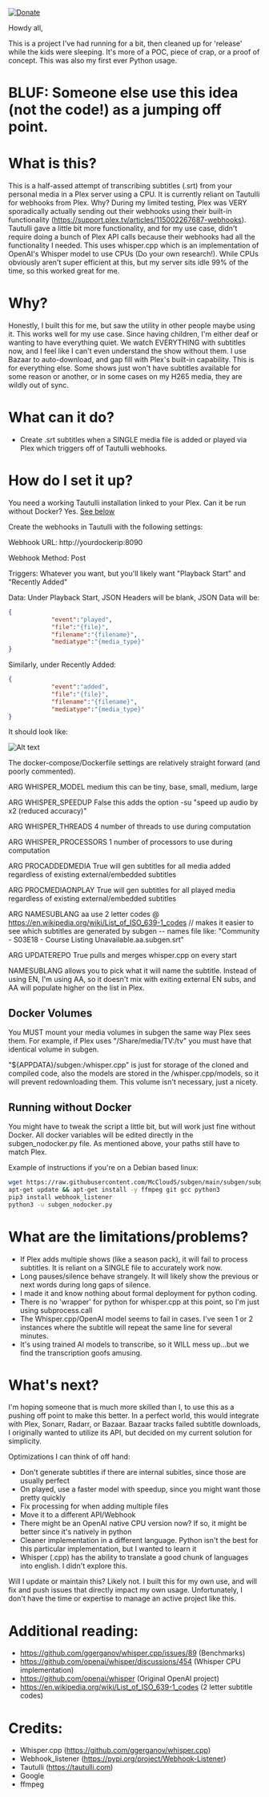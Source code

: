 [![Donate](https://img.shields.io/badge/Donate-PayPal-green.svg)](https://www.paypal.com/donate/?hosted_button_id=SU4QQP6LH5PF6)

Howdy all,

This is a project I've had running for a bit, then cleaned up for 'release' while the kids were sleeping.  It's more of a POC, piece of crap, or a proof of concept.  This was also my first ever Python usage.

# BLUF:  Someone else use this idea (not the code!) as a jumping off point.

# What is this?

This is a half-assed attempt of transcribing subtitles (.srt) from your personal media in a Plex server using a CPU.  It is currently reliant on Tautulli for webhooks from Plex.  Why? During my limited testing, Plex was VERY sporadically actually sending out their webhooks using their built-in functionality (https://support.plex.tv/articles/115002267687-webhooks).  Tautulli gave a little bit more functionality, and for my use case, didn't require doing a bunch of Plex API calls because their webhooks had all the functionality I needed.  This uses whisper.cpp which is an implementation of OpenAI's Whisper model to use CPUs (Do your own research!).  While CPUs obviously aren't super efficient at this, but my server sits idle 99% of the time, so this worked great for me.  

# Why?

Honestly, I built this for me, but saw the utility in other people maybe using it.  This works well for my use case.  Since having children, I'm either deaf or wanting to have everything quiet.  We watch EVERYTHING with subtitles now, and I feel like I can't even understand the show without them.  I use Bazaar to auto-download, and gap fill with Plex's built-in capability.  This is for everything else.  Some shows just won't have subtitles available for some reason or another, or in some cases on my H265 media, they are wildly out of sync. 

# What can it do?

* Create .srt subtitles when a SINGLE media file is added or played via Plex which triggers off of Tautulli webhooks.  

# How do I set it up?

You need a working Tautulli installation linked to your Plex.   Can it be run without Docker?  Yes.  [See below](https://github.com/McCloudS/subgen/blob/main/README.md#running-without-docker)

Create the webhooks in Tautulli with the following settings:

Webhook URL: http://yourdockerip:8090

Webhook Method: Post

Triggers: Whatever you want, but you'll likely want "Playback Start" and "Recently Added"

Data: Under Playback Start, JSON Headers will be blank, JSON Data will be:
```json
{
            "event":"played",
            "file":"{file}",
            "filename":"{filename}",
            "mediatype":"{media_type}"
}
```

Similarly, under Recently Added: 
```json
{
            "event":"added",
            "file":"{file}",
            "filename":"{filename}",
            "mediatype":"{media_type}"
}
```
It should look like:

![Alt text](WebhookSettings.png?raw=true "Webhook Settings")

The docker-compose/Dockerfile settings are relatively straight forward (and poorly commented).

ARG WHISPER_MODEL medium    this can be tiny, base, small, medium, large

ARG WHISPER_SPEEDUP False   this adds the option -su "speed up audio by x2 (reduced accuracy)"

ARG WHISPER_THREADS 4       number of threads to use during computation

ARG WHISPER_PROCESSORS 1    number of processors to use during computation


ARG PROCADDEDMEDIA True     will gen subtitles for all media added regardless of existing external/embedded subtitles

ARG PROCMEDIAONPLAY True    will gen subtitles for all played media regardless of existing external/embedded subtitles

ARG NAMESUBLANG aa          use 2 letter codes @ https://en.wikipedia.org/wiki/List_of_ISO_639-1_codes // makes it easier to see which subtitles are                                   generated by subgen -- names file like: "Community - S03E18 - Course Listing Unavailable.aa.subgen.srt"

ARG UPDATEREPO True         pulls and merges whisper.cpp on every start

NAMESUBLANG allows you to pick what it will name the subtitle.  Instead of using EN, I'm using AA, so it doesn't mix with exiting external EN subs, and AA will populate higher on the list in Plex.  

## Docker Volumes

You MUST mount your media volumes in subgen the same way Plex sees them.  For example, if Plex uses "/Share/media/TV:/tv" you must have that identical volume in subgen.  

"${APPDATA}/subgen:/whisper.cpp" is just for storage of the cloned and compiled code, also the models are stored in the /whisper.cpp/models, so it will prevent redownloading them.  This volume isn't necessary, just a nicety.  

## Running without Docker

You might have to tweak the script a little bit, but will work just fine without Docker.  All docker variables will be edited directly in the subgen_nodocker.py file.  As mentioned above, your paths still have to match Plex. 

Example of instructions if you're on a Debian based linux:
```sh
wget https://raw.githubusercontent.com/McCloudS/subgen/main/subgen/subgen_nodocker.py
apt-get update && apt-get install -y ffmpeg git gcc python3
pip3 install webhook_listener
python3 -u subgen_nodocker.py
```

# What are the limitations/problems?

* If Plex adds multiple shows (like a season pack), it will fail to process subtitles.  It is reliant on a SINGLE file to accurately work now.
* Long pauses/silence behave strangely.  It will likely show the previous or next words during long gaps of silence.  
* I made it and know nothing about formal deployment for python coding.  
* There is no 'wrapper' for python for whisper.cpp at this point, so I'm just using subprocess.call
* The Whisper.cpp/OpenAI model seems to fail in cases.  I've seen 1 or 2 instances where the subtitle will repeat the same line for several minutes.
* It's using trained AI models to transcribe, so it WILL mess up...but we find the transcription goofs amusing.  

# What's next?  

I'm hoping someone that is much more skilled than I, to use this as a pushing off point to make this better.  In a perfect world, this would integrate with Plex, Sonarr, Radarr, or Bazaar.  Bazaar tracks failed subtitle downloads, I originally wanted to utilize its API, but decided on my current solution for simplicity.  

Optimizations I can think of off hand:
* Don't generate subtitles if there are internal subitles, since those are usually perfect
* On played, use a faster model with speedup, since you might want those pretty quickly
* Fix processing for when adding multiple files
* Move it to a different API/Webhook
* There might be an OpenAI native CPU version now?  If so, it might be better since it's natively in python
* Cleaner implementation in a different language.  Python isn't the best for this particular implementation, but I wanted to learn it
* Whisper (.cpp) has the ability to translate a good chunk of languages into english.  I didn't explore this.

Will I update or maintain this?  Likely not.  I built this for my own use, and will fix and push issues that directly impact my own usage.  Unfortunately, I don't have the time or expertise to manage an active project like this.  

# Additional reading:

* https://github.com/ggerganov/whisper.cpp/issues/89 (Benchmarks)
* https://github.com/openai/whisper/discussions/454 (Whisper CPU implementation)
* https://github.com/openai/whisper (Original OpenAI project)
* https://en.wikipedia.org/wiki/List_of_ISO_639-1_codes (2 letter subtitle codes)

# Credits:  
* Whisper.cpp (https://github.com/ggerganov/whisper.cpp)
* Webhook_listener (https://pypi.org/project/Webhook-Listener)
* Tautulli (https://tautulli.com)
* Google
* ffmpeg
